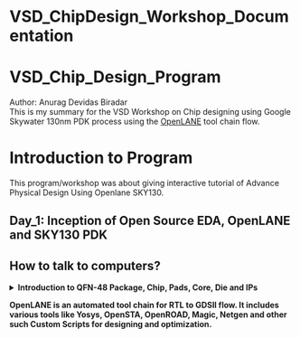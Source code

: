 # VSD_ChipDesign_Workshop_Documentation
<h1>VSD_Chip_Design_Program</h1>
Author: Anurag Devidas Biradar
<br>
This is my summary for the VSD Workshop on Chip designing using Google Skywater 130nm PDK process using the <a href="https://github.com/efabless/openlane2">OpenLANE</a> tool chain flow.
<h1>Introduction to Program</h1>
This program/workshop was about giving interactive tutorial of Advance Physical Design Using Openlane SKY130.
<h2>Day_1: Inception of Open Source EDA, OpenLANE and SKY130 PDK</h2>
<h2>How to talk to computers?</h2>

<details><summary><b>Introduction to QFN-48 Package, Chip, Pads, Core, Die and IPs<b></summary>
<br>
Well, you asked for it!
</details>

OpenLANE is an automated tool chain for RTL to GDSII flow. 
It includes various tools like Yosys, OpenSTA, OpenROAD, Magic, Netgen and other such Custom Scripts for designing and optimization.
